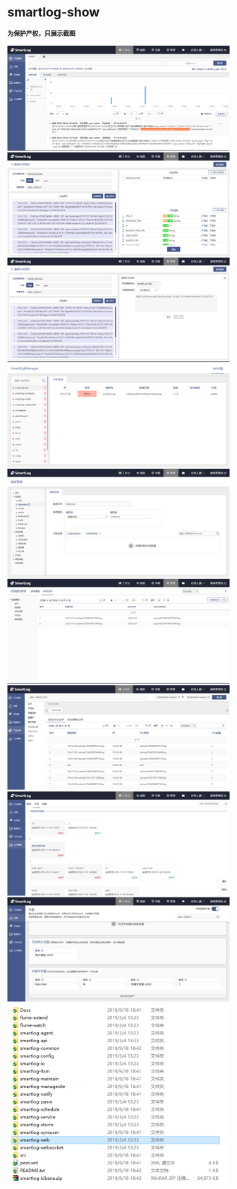 # smartlog-show
#### 为保护产权，只展示截图

![Image text](https://raw.githubusercontent.com/yamooxue/smartlog-show/master/image/1.png
)
![Image text](https://raw.githubusercontent.com/yamooxue/smartlog-show/master/image/2.png
)
![Image text](https://raw.githubusercontent.com/yamooxue/smartlog-show/master/image/3.png
)
![Image text](https://raw.githubusercontent.com/yamooxue/smartlog-show/master/image/4.png
)
![Image text](https://raw.githubusercontent.com/yamooxue/smartlog-show/master/image/5.png
)
![Image text](https://raw.githubusercontent.com/yamooxue/smartlog-show/master/image/6.png
)
![Image text](https://raw.githubusercontent.com/yamooxue/smartlog-show/master/image/7.png
)
![Image text](https://raw.githubusercontent.com/yamooxue/smartlog-show/master/image/8.png
)
![Image text](https://raw.githubusercontent.com/yamooxue/smartlog-show/master/image/9.png
)
![Image text](https://raw.githubusercontent.com/yamooxue/smartlog-show/master/image/10.png
)
